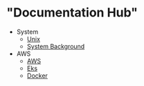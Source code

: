 # "Documentation Hub"

* System
  * [Unix](./unix.md)
  * [System Background](./system.md)
* AWS
  * [AWS](./aws.md)
  * [Eks](./eks.md)
  * [Docker](./docker.md)
  
